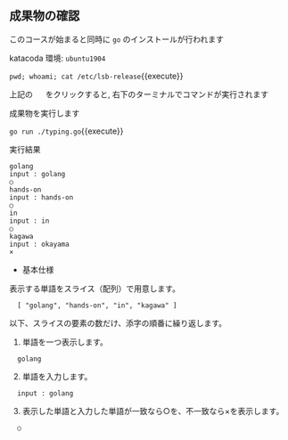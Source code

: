 ## 成果物の確認

このコースが始まると同時に `go` のインストールが行われます

katacoda 環境: `ubuntu1904`

`pwd; whoami; cat /etc/lsb-release`{{execute}}

上記の <img src='https://i.gyazo.com/b1360ae66c0324fa407acb121d67ad48.png' width=15px> をクリックすると, 右下のターミナルでコマンドが実行されます

成果物を実行します

`go run ./typing.go`{{execute}}

実行結果

```
golang
input : golang
○
hands-on
input : hands-on
○
in
input : in
○
kagawa
input : okayama
×
```
* 基本仕様

表示する単語をスライス（配列）で用意します。

```
  [ "golang", "hands-on", "in", "kagawa" ]
```

以下、スライスの要素の数だけ、添字の順番に繰り返します。

1. 単語を一つ表示します。

```
  golang
```

2. 単語を入力します。

```
  input : golang
```

3. 表示した単語と入力した単語が一致なら○を、不一致なら×を表示します。

```
  ○
```
